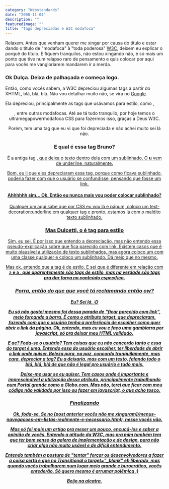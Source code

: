 ```yaml
---
category: "Webstandards"
date: "2008-11-04"
description: ""
featuredImage: ""
title: "Tags depreciadas e W3C modafoca"
---
```


Relaxem. Antes que venham querer me xingar por causa do título e estar dando o título de "modafoca" à "toda poderosa" [W3C](http://www.w3.org/), deixem eu explicar o porquê do título. E fiquem tranquilos, não estou xingando não, é só mais um ponto que tive num relapso raro de pensamento e quis colocar por aqui para vocês me vangloriarem mandarem ir a merda.

### Ok Dulça. Deixa de palhaçada e começa logo.

Então, como vocês sabem, a W3C depreciou algumas tags a partir do XHTML, blá, blá, blá. Não vou detalhar muito não, se vira no [Google](http://www.useaporradogoogle.kit.net).

Ela depreciou, principalmente as tags que usávamos para estilo, como <font>, <center>, entre outras modafocas. Até ae tá tudo tranquilo, por hoje temos o ultramegapowermodafoca CSS para fazermos isso, graças a Deus W3C.

Porém, tem uma tag que eu vi que foi depreciada e não achei muito sei lá não.

### E qual é essa tag Bruno?

É a antiga tag <u>, que deixa o texto dentro dela com um sublinhado. O **u** vem de underline, naturalmente.

Bom, eu li que eles depreciaram essa tag, porque como ficava sublinhado, poderia fazer com que o usuário se confundisse, pensando que fosse um link.

#### Ahhhhhh sim... Ok. Então eu nunca mais vou poder colocar sublinhado?

Qualquer um aqui sabe que por CSS eu vou lá e pápum, coloco um text-decoration:underline em qualquer tag e pronto, estamos lá com o maldito texto sublinhado.

### Mas Dulcetti, o <u> é tag para estilo

Sim, eu sei. É por isso que entendo a depreciação, mas não entendo essa pseudo-explicação sobre que fica parecido com link. Existem casos que é muito plausível a utilização de texto sublinhados, mas agora coloco um <span> com uma classe qualquer e coloco um sublinhado. Dá meio que no mesmo.

Mas ok, entendo que a tag é de estilo. E sei que é diferente em relação com a <strong> e a <em>, que aparentemente são tags de estilo, mas na verdade são tags pra dar força no conteúdo específico.

### Porra, então do que que você tá reclamando então ow?

Eu? Sei lá. :D

Eu só não gostei mesmo foi dessa parada de "ficar parecido com link", meio forçando a barra. É como o atributo target, que depreciaram, fazendo com que o usuário tenha a preferência de escolher como quer abrir o link da página. Ok, entendo, mas eu vou e faço uma gambiarra por javascript, só pra deixar meu HTML validado.

E ae? Foda-se o usuário? Tem coisas que eu não concordo tanto e essa do target é uma. Entendo essa do usuário escolher, ter liberdade de abrir o link onde quiser. Beleza pura, na paz, concordo tranquilamente, mas cara, depreciar a tag? Eu a deixaria, mas com um texto, falando todo o blá, blá, blá de que não é legal pro usuário e tudo mais.

Deixe-me usar se eu quiser. Tem casos onde é importante e imprescindível a utilização desse atributo, principalmente trabalhando num Portal grande como a Globo.com. Mas não, terei que ficar com meu código não validado por isso ou fazer em javascript, o que acho tosco.

### Finalizando

Ok, foda-se. Se no [post anterior vocês não me xingaram]/menus-navegacoes-em-listas-realmente-e-necessario.html), nesse vocês vão.

Mas só foi mais um artigo pra mexer um pouco, encucá-los e saber a opinião de vocês. Entendo a atitude da W3C, mas pra mim também tem que ter bom senso da galera de implementação e de design, para não criar algo não muito usável e de difícil entendimento.

Entendo também a postura de "tentar" forçar os desenvolvedores a fazer a coisa certa e que no Transitional o target="\_blank" eh liberado, mas quando vocês trabalharem num lugar meio grande e burocrático, vocês entederão. Só quero mesmo é arrumar polêmica :)

Beijo na alcatra.
